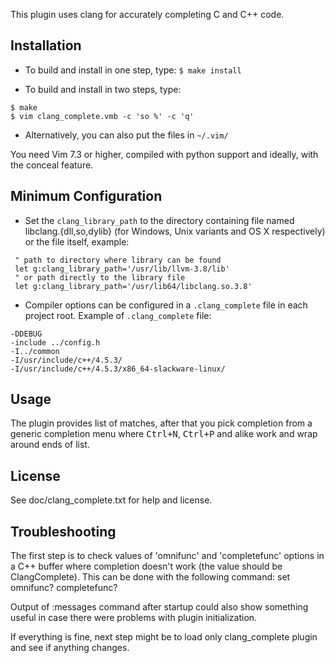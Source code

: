 This plugin uses clang for accurately completing C and C++ code.

## Installation

- To build and install in one step, type: `$ make install`

- To build and install in two steps, type:

```
$ make
$ vim clang_complete.vmb -c 'so %' -c 'q'
```

- Alternatively, you can also put the files in `~/.vim/`

You need Vim 7.3 or higher, compiled with python support and ideally, with
the conceal feature.

## Minimum Configuration

- Set the `clang_library_path` to the directory containing file named
  libclang.{dll,so,dylib} (for Windows, Unix variants and OS X respectively) or
  the file itself, example:

```vim
 " path to directory where library can be found
 let g:clang_library_path='/usr/lib/llvm-3.8/lib'
 " or path directly to the library file
 let g:clang_library_path='/usr/lib64/libclang.so.3.8'
```

- Compiler options can be configured in a `.clang_complete` file in each project
  root.  Example of `.clang_complete` file:

```
-DDEBUG
-include ../config.h
-I../common
-I/usr/include/c++/4.5.3/
-I/usr/include/c++/4.5.3/x86_64-slackware-linux/
```

## Usage

The plugin provides list of matches, after that you pick completion from a
generic completion menu where <kbd>Ctrl+N</kbd>, <kbd>Ctrl+P</kbd> and alike
work and wrap around ends of list.

## License

See doc/clang_complete.txt for help and license.

## Troubleshooting

The first step is to check values of 'omnifunc' and 'completefunc' options in
a C++ buffer where completion doesn't work (the value should be ClangComplete).
This can be done with the following command: set omnifunc? completefunc?

Output of :messages command after startup could also show something useful in
case there were problems with plugin initialization.

If everything is fine, next step might be to load only clang_complete plugin
and see if anything changes.

